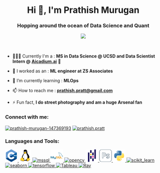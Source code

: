 ### 

<h1 align="center">Hi 👋, I'm Prathish Murugan</h1>
<h3 align="center">Hopping around the ocean of Data Science and Quant</h3>

<p align="center">
  <img src="https://aditikhome.files.wordpress.com/2019/02/0nsgxxd0kwn3qt2ks.gif" />
</p>
<br/>

- 👨🏽‍💻 Currently I'm a : **MS in Data Science @ UCSD and Data Scientist Intern @ [Aicadium.ai](https://www.aicadium.ai)** 🌊

- 🧠 I worked as an : **ML engineer at ZS Associates**

- 🌱 I’m currently learning : **MLOps**

- 📫 How to reach me : **prathish.pratt@gmail.com**

- ⚡ Fun fact, **I do street photography and am a huge Arsenal fan**

<h3 align="left">Connect with me:</h3>
<p align="left">
<a href="https://linkedin.com/in/prathish-murugan-147369193" target="blank"><img align="center" src="https://raw.githubusercontent.com/rahuldkjain/github-profile-readme-generator/master/src/images/icons/Social/linked-in-alt.svg" alt="prathish-murugan-147369193" height="30" width="40" /></a>
<a href="https://instagram.com/prathish.pratt" target="blank"><img align="center" src="https://raw.githubusercontent.com/rahuldkjain/github-profile-readme-generator/master/src/images/icons/Social/instagram.svg" alt="prathish.pratt" height="30" width="40" /></a>
</p>

<h3 align="left">Languages and Tools:</h3>
<p align="left"> <a href="https://www.w3schools.com/cpp/" target="_blank" rel="noreferrer"> <img src="https://raw.githubusercontent.com/devicons/devicon/master/icons/cplusplus/cplusplus-original.svg" alt="cplusplus" width="40" height="40"/> </a> <a href="https://www.linux.org/" target="_blank" rel="noreferrer"> <img src="https://raw.githubusercontent.com/devicons/devicon/master/icons/linux/linux-original.svg" alt="linux" width="40" height="40"/> </a> <a href="https://www.microsoft.com/en-us/sql-server" target="_blank" rel="noreferrer"> <img src="https://www.svgrepo.com/show/303229/microsoft-sql-server-logo.svg" alt="mssql" width="40" height="40"/> </a> <a href="https://www.mysql.com/" target="_blank" rel="noreferrer"> <img src="https://raw.githubusercontent.com/devicons/devicon/master/icons/mysql/mysql-original-wordmark.svg" alt="mysql" width="40" height="40"/> </a> <a href="https://opencv.org/" target="_blank" rel="noreferrer"> <img src="https://www.vectorlogo.zone/logos/opencv/opencv-icon.svg" alt="opencv" width="40" height="40"/> </a> <a href="https://pandas.pydata.org/" target="_blank" rel="noreferrer"> <img src="https://raw.githubusercontent.com/devicons/devicon/2ae2a900d2f041da66e950e4d48052658d850630/icons/pandas/pandas-original.svg" alt="pandas" width="40" height="40"/> </a> <a href="https://www.photoshop.com/en" target="_blank" rel="noreferrer"> <img src="https://raw.githubusercontent.com/devicons/devicon/master/icons/photoshop/photoshop-line.svg" alt="photoshop" width="40" height="40"/> </a> <a href="https://www.python.org" target="_blank" rel="noreferrer"> <img src="https://raw.githubusercontent.com/devicons/devicon/master/icons/python/python-original.svg" alt="python" width="40" height="40"/> </a> <a href="https://scikit-learn.org/" target="_blank" rel="noreferrer"> <img src="https://upload.wikimedia.org/wikipedia/commons/0/05/Scikit_learn_logo_small.svg" alt="scikit_learn" width="40" height="40"/> </a> <a href="https://seaborn.pydata.org/" target="_blank" rel="noreferrer"> <img src="https://seaborn.pydata.org/_images/logo-mark-lightbg.svg" alt="seaborn" width="40" height="40"/> </a> <a href="https://www.tensorflow.org" target="_blank" rel="noreferrer"> <img src="https://www.vectorlogo.zone/logos/tensorflow/tensorflow-icon.svg" alt="tensorflow" width="40" height="40"/> </a> <a href="https://www.tableau.com" target="_blank" rel="noreferrer"> <img src="https://github.com/prathishpratt/prathishpratt/assets/64516584/2ad4de2e-98f9-4e33-9c9b-9f3a9c332840" alt="Tableau" width="40" height="40"/> </a> <a href="https://www.ray.io/" target="_blank" rel="noreferrer"> <img src="https://github.com/prathishpratt/prathishpratt/assets/64516584/d9bd8601-f00a-486a-94d0-98c77323eb74" alt="Ray" width="40" height="40"/> </a></p>

<br/>


